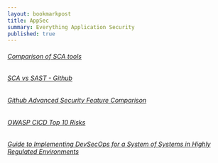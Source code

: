 ```yaml
---
layout: bookmarkpost
title: AppSec
summary: Everything Application Security
published: true
---
```


###### [Comparison of SCA tools](https://arxiv.org/pdf/2108.12078.pdf)

###### [SCA vs SAST - Github](https://github.blog/2022-09-09-sca-vs-sast-what-are-they-and-which-one-is-right-for-you/)

###### [Github Advanced Security Feature Comparison](https://josh-ops.com/posts/github-advanced-security-feature-chart/)

###### [OWASP CICD Top 10 Risks](https://owasp.org/www-project-top-10-ci-cd-security-risks/)


###### [Guide to Implementing DevSecOps for a System of Systems in Highly Regulated Environments ](https://resources.sei.cmu.edu/asset_files/TechnicalReport/2020_005_001_638589.pdf)






